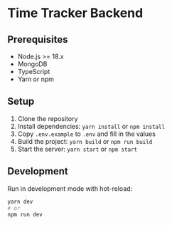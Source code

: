 # Time Tracker Backend

## Prerequisites
- Node.js >= 18.x
- MongoDB
- TypeScript
- Yarn or npm

## Setup
1. Clone the repository
2. Install dependencies: `yarn install` or `npm install`
3. Copy `.env.example` to `.env` and fill in the values
4. Build the project: `yarn build` or `npm run build`
5. Start the server: `yarn start` or `npm start`

## Development
Run in development mode with hot-reload:
```bash
yarn dev
# or
npm run dev
